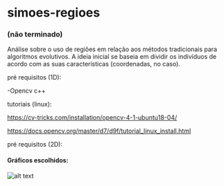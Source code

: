 # simoes-regioes

### (não terminado)

Análise sobre o uso de regiões em relação aos métodos tradicionais para algoritmos evolutivos. A ideia inicial se baseia em dividir os indivíduos de acordo com as suas características (coordenadas, no caso).

pré requisitos (1D):
  
 -Opencv c++
  
  
   tutoriais (linux):
   
   https://cv-tricks.com/installation/opencv-4-1-ubuntu18-04/
   
   https://docs.opencv.org/master/d7/d9f/tutorial_linux_install.html


pré requisitos (2D):
  


#### Gráficos escolhidos:

![alt text](https://github.com/[username]/[reponame]/blob/[branch]/image.jpg?raw=true)
